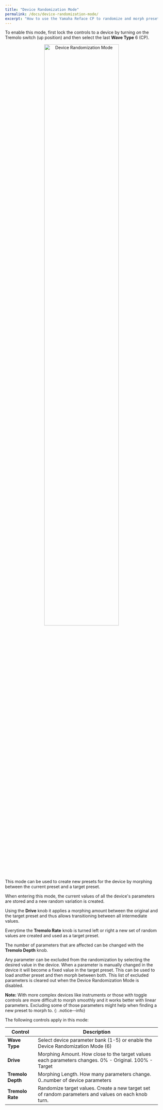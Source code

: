 ```yaml
---
title: "Device Randomization Mode"
permalink: /docs/device-randomization-mode/
excerpt: "How to use the Yamaha Reface CP to randomize and morph presets on a specific Ableton Live device."
---
```


To enable this mode, first lock the controls to a device by turning *on* the Tremolo switch (up position) and then select the last **Wave Type** 6 (CP). 

<p align="center">
    <img src="{{ '/assets/images/device_randomization_mode.jpg' | relative_url }}" alt="Device Randomization Mode" width="70%">
</p>

This mode can be used to create new presets for the device by morphing between the current preset and a target preset.

When entering this mode, the current values of all the device's parameters are stored and a new random variation is created. 

Using the **Drive** knob it applies a morphing amount between the original and the target preset and thus allows transitioning between all intermediate values.

Everytime the **Tremolo Rate** knob is turned left or right a new set of random values are created and used as a target preset.

The number of parameters that are affected can be changed with the **Tremolo Depth** knob.

Any parameter can be excluded from the randomization by selecting the desired value in the device. When a parameter is manually changed in the device it will become a fixed value in the target preset.
This can be used to load another preset and then morph between both.
This list of excluded parameters is cleared out when the Device Randomization Mode is disabled.

**Note:** With more complex devices like instruments or those with toggle controls are more difficult to morph smoothly and it works better with linear parameters. Excluding some of those parameters might help when finding a new preset to morph to.
{: .notice--info}

The following controls apply in this mode:

| Control | Description |
| --- | --- |
| **Wave Type** | Select device parameter bank (1-5) or enable the Device Randomization Mode (6) |
| **Drive** | Morphing Amount. How close to the target values each parameters changes. 0% - Original. 100% - Target |
| **Tremolo Depth** | Morphing Length. How many parameters change. 0..number of device parameters |
| **Tremolo Rate** | Randomize target values. Create a new target set of random parameters and values on each knob turn. |
